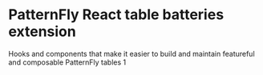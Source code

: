 # PatternFly React table batteries extension

Hooks and components that make it easier to build and maintain featureful and composable PatternFly tables
1
